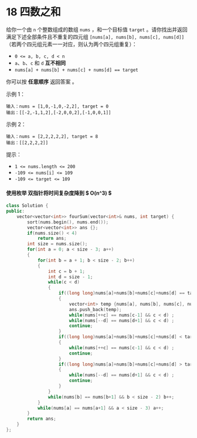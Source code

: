# 18 四数之和

给你一个由 `n` 个整数组成的数组 `nums` ，和一个目标值 `target` 。请你找出并返回满足下述全部条件且不重复的四元组 `[nums[a], nums[b], nums[c], nums[d]]` （若两个四元组元素一一对应，则认为两个四元组重复）：

- `0 <= a, b, c, d < n`
- `a`、`b`、`c` 和 `d` **互不相同**
- `nums[a] + nums[b] + nums[c] + nums[d] == target`

你可以按 **任意顺序** 返回答案 。

 

示例 1：

    输入：nums = [1,0,-1,0,-2,2], target = 0
    输出：[[-2,-1,1,2],[-2,0,0,2],[-1,0,0,1]]

示例 2：

    输入：nums = [2,2,2,2,2], target = 8
    输出：[[2,2,2,2]]
 

提示：

- `1 <= nums.length <= 200`
- `-109 <= nums[i] <= 109`
- `-109 <= target <= 109`

#### 使用枚举 双指针将时间复杂度降到 $ O(n^3) $

```cpp
class Solution {
public:
    vector<vector<int>> fourSum(vector<int>& nums, int target) {
        sort(nums.begin(), nums.end());
        vector<vector<int>> ans {};
        if(nums.size() < 4)
            return ans;
        int size = nums.size();
        for(int a = 0; a < size - 3; a++)
        {
            for(int b = a + 1; b < size - 2; b++)
            {
                int c = b + 1;
                int d = size - 1;
                while(c < d)
                {
                    if((long long)nums[a]+nums[b]+nums[c]+nums[d] == target)
                    {
                        vector<int> temp {nums[a], nums[b], nums[c], nums[d]};
                        ans.push_back(temp);
                        while(nums[++c] == nums[c-1] && c < d) ;
                        while(nums[--d] == nums[d+1] && c < d) ;
                        continue;
                    }
                    if((long long)nums[a]+nums[b]+nums[c]+nums[d] < target)
                    {
                        while(nums[++c] == nums[c-1] && c < d) ;
                        continue;
                    }
                    if((long long)nums[a]+nums[b]+nums[c]+nums[d] > target)
                    {
                        while(nums[--d] == nums[d+1] && c < d) ;
                        continue;
                    }
                }
                while(nums[b] == nums[b+1] && b < size - 2) b++;
            }
            while(nums[a] == nums[a+1] && a < size - 3) a++;
        }
        return ans;
    }
};
```
